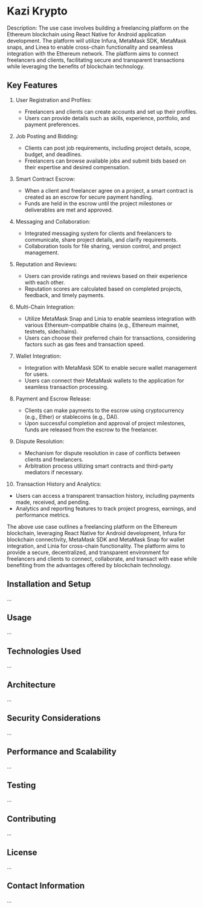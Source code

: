# Kazi Krypto

Description: The use case involves building a freelancing platform on the Ethereum blockchain using React Native for Android application development. The platform will utilize Infura, MetaMask SDK, MetaMask snaps, and Linea to enable cross-chain functionality and seamless integration with the Ethereum network. The platform aims to connect freelancers and clients, facilitating secure and transparent transactions while leveraging the benefits of blockchain technology.

## Key Features

1. User Registration and Profiles:
   - Freelancers and clients can create accounts and set up their profiles.
   - Users can provide details such as skills, experience, portfolio, and payment preferences.

2. Job Posting and Bidding:
   - Clients can post job requirements, including project details, scope, budget, and deadlines.
   - Freelancers can browse available jobs and submit bids based on their expertise and desired compensation.

3. Smart Contract Escrow:
   - When a client and freelancer agree on a project, a smart contract is created as an escrow for secure payment handling.
   - Funds are held in the escrow until the project milestones or deliverables are met and approved.

4. Messaging and Collaboration:
   - Integrated messaging system for clients and freelancers to communicate, share project details, and clarify requirements.
   - Collaboration tools for file sharing, version control, and project management.

5. Reputation and Reviews:
   - Users can provide ratings and reviews based on their experience with each other.
   - Reputation scores are calculated based on completed projects, feedback, and timely payments.

6. Multi-Chain Integration:
   - Utilize MetaMask Snap and Linia to enable seamless integration with various Ethereum-compatible chains (e.g., Ethereum mainnet, testnets, sidechains).
   - Users can choose their preferred chain for transactions, considering factors such as gas fees and transaction speed.

7. Wallet Integration:
   - Integration with MetaMask SDK to enable secure wallet management for users.
   - Users can connect their MetaMask wallets to the application for seamless transaction processing.

8. Payment and Escrow Release:
   - Clients can make payments to the escrow using cryptocurrency (e.g., Ether) or stablecoins (e.g., DAI).
   - Upon successful completion and approval of project milestones, funds are released from the escrow to the freelancer.

9. Dispute Resolution:
   - Mechanism for dispute resolution in case of conflicts between clients and freelancers.
   - Arbitration process utilizing smart contracts and third-party mediators if necessary.

10. Transaction History and Analytics:
   - Users can access a transparent transaction history, including payments made, received, and pending.
   - Analytics and reporting features to track project progress, earnings, and performance metrics.

The above use case outlines a freelancing platform on the Ethereum blockchain, leveraging React Native for Android development, Infura for blockchain connectivity, MetaMask SDK and MetaMask Snap for wallet integration, and Linia for cross-chain functionality. The platform aims to provide a secure, decentralized, and transparent environment for freelancers and clients to connect, collaborate, and transact with ease while benefiting from the advantages offered by blockchain technology.

## Installation and Setup

...

## Usage

...

## Technologies Used

...

## Architecture

...

## Security Considerations

...

## Performance and Scalability

...

## Testing

...

## Contributing

...

## License

...

## Contact Information

...
